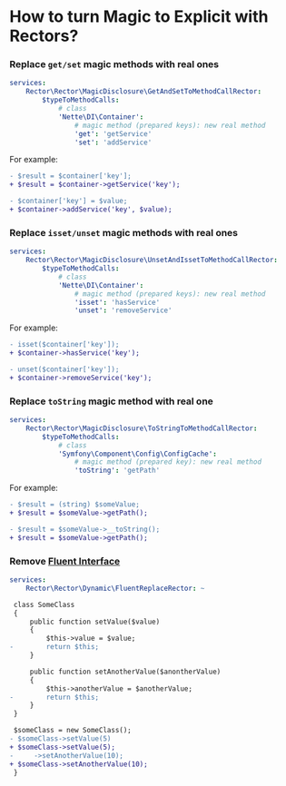 # How to turn Magic to Explicit with Rectors?

### Replace `get/set` magic methods with real ones

```yml
services:
    Rector\Rector\MagicDisclosure\GetAndSetToMethodCallRector:
        $typeToMethodCalls:
            # class
            'Nette\DI\Container':
                # magic method (prepared keys): new real method
                'get': 'getService'
                'set': 'addService'
```

For example:

```diff
- $result = $container['key'];
+ $result = $container->getService('key');
```

```diff
- $container['key'] = $value;
+ $container->addService('key', $value);
```

### Replace `isset/unset` magic methods with real ones

```yml
services:
    Rector\Rector\MagicDisclosure\UnsetAndIssetToMethodCallRector:
        $typeToMethodCalls:
            # class
            'Nette\DI\Container':
                # magic method (prepared keys): new real method
                'isset': 'hasService'
                'unset': 'removeService'
```

For example:

```diff
- isset($container['key']);
+ $container->hasService('key');
```

```diff
- unset($container['key']);
+ $container->removeService('key');
```

### Replace `toString` magic method with real one

```yml
services:
    Rector\Rector\MagicDisclosure\ToStringToMethodCallRector:
        $typeToMethodCalls:
            # class
            'Symfony\Component\Config\ConfigCache':
                # magic method (prepared key): new real method
                'toString': 'getPath'
```

For example:

```diff
- $result = (string) $someValue;
+ $result = $someValue->getPath();
```

```diff
- $result = $someValue->__toString();
+ $result = $someValue->getPath();
```

### Remove [Fluent Interface](https://ocramius.github.io/blog/fluent-interfaces-are-evil/)

```yml
services:
    Rector\Rector\Dynamic\FluentReplaceRector: ~
```

```diff
 class SomeClass
 {
     public function setValue($value)
     {
         $this->value = $value;
-        return $this;
     }

     public function setAnotherValue($anontherValue)
     {
         $this->anotherValue = $anotherValue;
-        return $this;
     }
 }

 $someClass = new SomeClass();
- $someClass->setValue(5)
+ $someClass->setValue(5);
-     ->setAnotherValue(10);
+ $someClass->setAnotherValue(10);
 }
```
